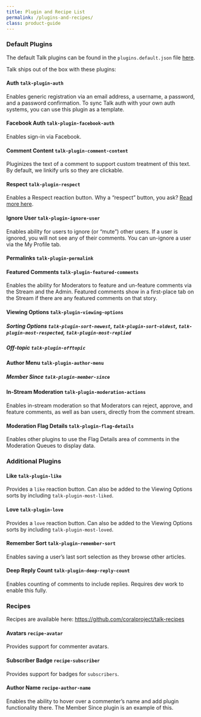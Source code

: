 ```yaml
---
title: Plugin and Recipe List
permalink: /plugins-and-recipes/
class: product-guide
---
```


### Default Plugins

The default Talk plugins can be found in the `plugins.default.json` file [here](https://github.com/coralproject/talk/blob/master/plugins.default.json).

Talk ships out of the box with these plugins:

#### Auth `talk-plugin-auth`

Enables generic registration via an email address, a username, a password, and a password confirmation. To sync Talk auth with your own auth systems, you can use this plugin as a template.

#### Facebook Auth `talk-plugin-facebook-auth`

Enables sign-in via Facebook.

#### Comment Content `talk-plugin-comment-content`

Pluginizes the text of a comment to support custom treatment of this text. By default, we linkify urls so they are clickable.  

#### Respect `talk-plugin-respect`

Enables a Respect reaction button. Why a “respect” button, you ask? [Read more here](https://mediaengagement.org/research/engagement-buttons/). 

#### Ignore User `talk-plugin-ignore-user`

Enables ability for users to ignore (or “mute”) other users. If a user is ignored, you will not see any of their comments. You can un-ignore a user via the My Profile tab.

#### Permalinks `talk-plugin-permalink`

#### Featured Comments `talk-plugin-featured-comments`   

Enables the ability for Moderators to feature and un-feature comments via the Stream and the Admin. Featured comments show in a first-place tab on the Stream if there are any featured comments on that story.  

#### Viewing Options `talk-plugin-viewing-options`

##### Sorting Options `talk-plugin-sort-newest`, `talk-plugin-sort-oldest`, `talk-plugin-most-respected`, `talk-plugin-most-replied`

##### Off-topic `talk-plugin-offtopic`

#### Author Menu `talk-plugin-author-menu`

##### Member Since `talk-plugin-member-since`

#### In-Stream Moderation `talk-plugin-moderation-actions`

Enables in-stream moderation so that Moderators can reject, approve, and feature comments, as well as ban users, directly from the comment stream.

#### Moderation Flag Details `talk-plugin-flag-details`

Enables other plugins to use the Flag Details area of comments in the Moderation Queues to display data. 
 

### Additional Plugins

#### Like `talk-plugin-like`

Provides a `like` reaction button. Can also be added to the Viewing Options sorts by including `talk-plugin-most-liked`.

#### Love `talk-plugin-love`

Provides a `love` reaction button. Can also be added to the Viewing Options sorts by including `talk-plugin-most-loved`.

#### Remember Sort `talk-plugin-remember-sort`

Enables saving a user’s last sort selection as they browse other articles.

#### Deep Reply Count `talk-plugin-deep-reply-count`

Enables counting of comments to include replies. Requires dev work to enable this fully.

### Recipes 

Recipes are available here: 
https://github.com/coralproject/talk-recipes 

#### Avatars `recipe-avatar`

Provides support for commenter avatars.

#### Subscriber Badge `recipe-subscriber`

Provides support for badges for `subscribers`.

#### Author Name `recipe-author-name`

Enables the ability to hover over a commenter’s name and add plugin functionality there. The Member Since plugin is an example of this.
